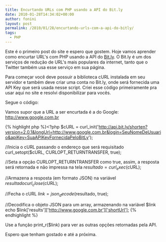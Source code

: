 ```yaml
---
title: Encurtando URLs com PHP usando a API do Bit.ly
date: 2010-01-28T14:34:02+00:00
author: fonini
layout: post
permalink: /2010/01/28/encurtando-urls-com-a-api-do-bitly/
tags:
  - PHP
---
```

Este é o primeiro post do site e espero que gostem. Hoje vamos aprender como encurtar URL's com PHP usando a API do [Bit.ly](http://www.bit.ly). 
O Bit.ly é um dos serviços de redução de URL's mais populares da internet, tanto que o Twitter também usa esse serviço em sua página.

Para começar você deve possuir a biblioteca cURL instalada em seu servidor e também deve criar uma conta no Bit.ly, onde será fornecida uma API Key que será usada nesse script. Criei esse código primeiramente pra usar aqui no site e resolvi disponibilizar para vocês.

Segue o código:

Vamos supor que a URL a ser encurtada é a do Google: http://www.google.com.br

{% highlight php %}<?php
$cURL = curl_init('http://api.bit.ly/shorten?version=2.0.1&longUrl=http://www.google.com.br&login=SeuNomeDeUsuario&apiKey=SuaAPIKeyFornecidaPeloBitLy');

//Inicia o cURL passando o endereço que será requisitado
curl_setopt($cURL, CURLOPT_RETURNTRANSFER, true);

//Seta a opção CURLOPT_RETURNTRANSFER como true, assim, a resposta será retornada  e não impressa na tela
$resultado = curl_exec($cURL);

//Armazena a resposta (em formato JSON) na variável $resultado
curl_close($cURL);

//Fecha o cURL
$link = json_decode($resultado, true);
  
//Decodifica o objeto JSON para um array, armazenando na variável $link
echo $link['results']['http://www.google.com.br']['shortUrl'];
{% endhighlight %}

Use a função print_r($link) para ver as outras opções retornadas pela API.

Espero que tenham gostado e até a próxima.